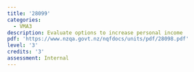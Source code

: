 ```yaml
---
title: '28099'
categories:
  - VMA3
description: Evaluate options to increase personal income
pdf: 'https://www.nzqa.govt.nz/nqfdocs/units/pdf/28098.pdf'
level: '3'
credits: '3'
assessment: Internal
---
```


